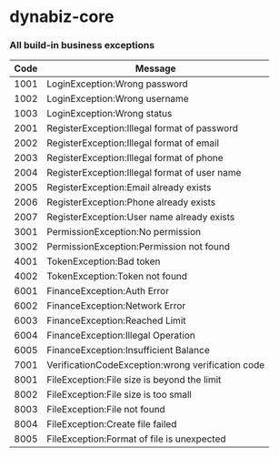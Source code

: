 # dynabiz-core

### All build-in business exceptions 
| Code | Message |
| ------ | ------ |
1001 | LoginException:Wrong password
1002 | LoginException:Wrong username
1003 | LoginException:Wrong status
2001 | RegisterException:Illegal format of password
2002 | RegisterException:Illegal format of email
2003 | RegisterException:Illegal format of phone
2004 | RegisterException:Illegal format of user name
2005 | RegisterException:Email already exists
2006 | RegisterException:Phone already exists
2007 | RegisterException:User name already exists
3001 | PermissionException:No permission
3002 | PermissionException:Permission not found
4001 | TokenException:Bad token
4002 | TokenException:Token not found
6001 | FinanceException:Auth Error
6002 | FinanceException:Network Error
6003 | FinanceException:Reached Limit
6004 | FinanceException:Illegal Operation
6005 | FinanceException:Insufficient Balance
7001 | VerificationCodeException:wrong verification code
8001 | FileException:File size is beyond the limit
8002 | FileException:File size is too small
8003 | FileException:File not found
8004 | FileException:Create file failed
8005 | FileException:Format of file is unexpected
